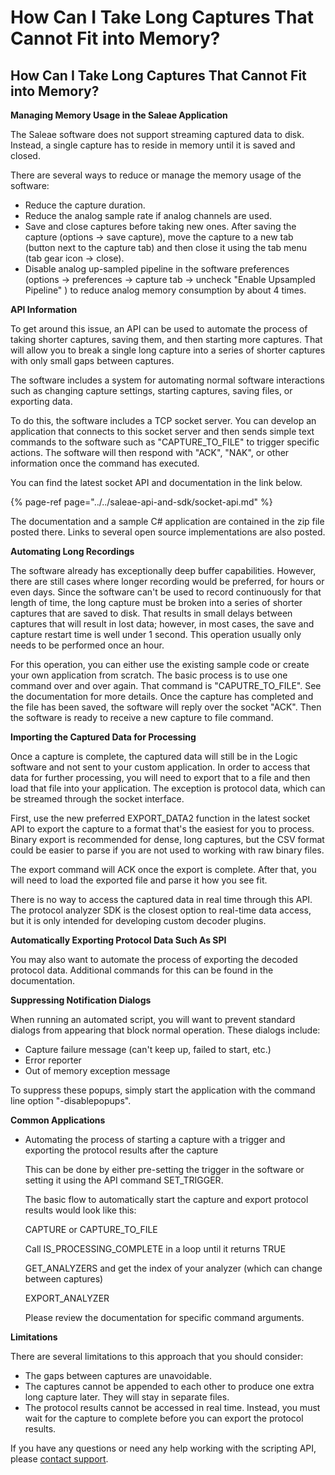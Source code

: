 # How Can I Take Long Captures That Cannot Fit into Memory?

## How Can I Take Long Captures That Cannot Fit into Memory?

**Managing Memory Usage in the Saleae Application**

The Saleae software does not support streaming captured data to disk. Instead, a single capture has to reside in memory until it is saved and closed.

There are several ways to reduce or manage the memory usage of the software:

* Reduce the capture duration.
* Reduce the analog sample rate if analog channels are used.
* Save and close captures before taking new ones. After saving the capture \(options -&gt; save capture\), move the capture to a new tab \(button next to the capture tab\) and then close it using the tab menu \(tab gear icon -&gt; close\).
* Disable analog up-sampled pipeline in the software preferences \(options -&gt; preferences -&gt; capture tab -&gt; uncheck "Enable Upsampled Pipeline" \) to reduce analog memory consumption by about 4 times.

**API Information**

To get around this issue, an API can be used to automate the process of taking shorter captures, saving them, and then starting more captures. That will allow you to break a single long capture into a series of shorter captures with only small gaps between captures.

The software includes a system for automating normal software interactions such as changing capture settings, starting captures, saving files, or exporting data.

To do this, the software includes a TCP socket server. You can develop an application that connects to this socket server and then sends simple text commands to the software such as "CAPTURE\_TO\_FILE" to trigger specific actions. The software will then respond with "ACK", "NAK", or other information once the command has executed.

You can find the latest socket API and documentation in the link below.

{% page-ref page="../../saleae-api-and-sdk/socket-api.md" %}

The documentation and a sample C\# application are contained in the zip file posted there. Links to several open source implementations are also posted.

**Automating Long Recordings**

The software already has exceptionally deep buffer capabilities. However, there are still cases where longer recording would be preferred, for hours or even days. Since the software can't be used to record continuously for that length of time, the long capture must be broken into a series of shorter captures that are saved to disk. That results in small delays between captures that will result in lost data; however, in most cases, the save and capture restart time is well under 1 second. This operation usually only needs to be performed once an hour.

For this operation, you can either use the existing sample code or create your own application from scratch. The basic process is to use one command over and over again. That command is "CAPUTRE\_TO\_FILE". See the documentation for more details. Once the capture has completed and the file has been saved, the software will reply over the socket "ACK". Then the software is ready to receive a new capture to file command.

**Importing the Captured Data for Processing**

Once a capture is complete, the captured data will still be in the Logic software and not sent to your custom application. In order to access that data for further processing, you will need to export that to a file and then load that file into your application. The exception is protocol data, which can be streamed through the socket interface.

First, use the new preferred EXPORT\_DATA2 function in the latest socket API to export the capture to a format that's the easiest for you to process. Binary export is recommended for dense, long captures, but the CSV format could be easier to parse if you are not used to working with raw binary files.

The export command will ACK once the export is complete. After that, you will need to load the exported file and parse it how you see fit.

There is no way to access the captured data in real time through this API. The protocol analyzer SDK is the closest option to real-time data access, but it is only intended for developing custom decoder plugins.

**Automatically Exporting Protocol Data Such As SPI**

You may also want to automate the process of exporting the decoded protocol data. Additional commands for this can be found in the documentation.

**Suppressing Notification Dialogs**

When running an automated script, you will want to prevent standard dialogs from appearing that block normal operation. These dialogs include:

* Capture failure message \(can't keep up, failed to start, etc.\)
* Error reporter
* Out of memory exception message

To suppress these popups, simply start the application with the command line option "-disablepopups".

**Common Applications**

* Automating the process of starting a capture with a trigger and exporting the protocol results after the capture

    This can be done by either pre-setting the trigger in the software or setting it using the API command SET\_TRIGGER.

    The basic flow to automatically start the capture and export protocol results would look like this:

    CAPTURE or CAPTURE\_TO\_FILE

    Call IS\_PROCESSING\_COMPLETE in a loop until it returns TRUE

    GET\_ANALYZERS and get the index of your analyzer \(which can change between captures\)

    EXPORT\_ANALYZER 

    Please review the documentation for specific command arguments.

**Limitations**

There are several limitations to this approach that you should consider:

* The gaps between captures are unavoidable.
* The captures cannot be appended to each other to produce one extra long capture later. They will stay in separate files.
* The protocol results cannot be accessed in real time. Instead, you must wait for the capture to complete before you can export the protocol results.

If you have any questions or need any help working with the scripting API, please [contact support](https://support.saleae.com/hc/en-us/requests/new).

